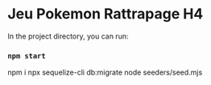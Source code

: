 # Jeu Pokemon Rattrapage H4

In the project directory, you can run:

### `npm start`

npm i
npx sequelize-cli db:migrate
node seeders/seed.mjs
